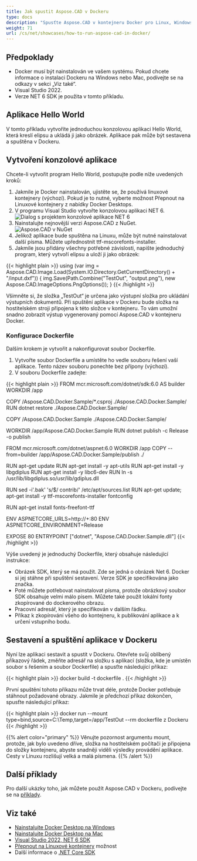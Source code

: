 ```yaml
---
title: Jak spustit Aspose.CAD v Dockeru
type: docs
description: "Spusťte Aspose.CAD v kontejneru Docker pro Linux, Windows Server a jakýkoli jiný operační systém."
weight: 71
url: /cs/net/showcases/how-to-run-aspose-cad-in-docker/
---
```


## Předpoklady
- Docker musí být nainstalován ve vašem systému. Pokud chcete informace o instalaci Dockeru na Windows nebo Mac, podívejte se na odkazy v sekci „Viz také“.
- Visual Studio 2022.
- Verze NET 6 SDK je použita v tomto příkladu.

## Aplikace Hello World

V tomto příkladu vytvoříte jednoduchou konzolovou aplikaci Hello World, která kreslí elipsu a ukládá ji jako obrázek. Aplikace pak může být sestavena a spuštěna v Dockeru.

## Vytvoření konzolové aplikace

Chcete-li vytvořit program Hello World, postupujte podle níže uvedených kroků:
1. Jakmile je Docker nainstalován, ujistěte se, že používá linuxové kontejnery (výchozí). Pokud je to nutné, vyberte možnost Přepnout na Linuxové kontejnery z nabídky Docker Desktops.
1. V programu Visual Studio vytvořte konzolovou aplikaci NET 6.<br>
![Dialog s projektem konzolové aplikace NET 6](/cad/_assets/showcases/docker/1.png)<br>
1. Nainstalujte nejnovější verzi Aspose.CAD z NuGet.<br>
![Aspose.CAD v NuGet](/cad/_assets/showcases/docker/2.png)<br>
1. Jelikož aplikace bude spuštěna na Linuxu, může být nutné nainstalovat další písma. Můžete upřednostnit ttf-mscorefonts-installer.
1. Jakmile jsou přidány všechny potřebné závislosti, napište jednoduchý program, který vytvoří elipsu a uloží ji jako obrázek:<br>

{{< highlight plain >}}
using (var img = Aspose.CAD.Image.Load(System.IO.Directory.GetCurrentDirectory() + "/input.dxf"))
{
	img.Save(Path.Combine("TestOut", "output.png"), new Aspose.CAD.ImageOptions.PngOptions());
}
{{< /highlight >}}

Všimněte si, že složka „TestOut“ je určena jako výstupní složka pro ukládání výstupních dokumentů. Při spuštění aplikace v Dockeru bude složka na hostitelském stroji připojena k této složce v kontejneru. To vám umožní snadno zobrazit výstup vygenerovaný pomocí Aspose.CAD v kontejneru Docker.

### Konfigurace Dockerfile

Dalším krokem je vytvořit a nakonfigurovat soubor Dockerfile.

1. Vytvořte soubor Dockerfile a umístěte ho vedle souboru řešení vaší aplikace. Tento název souboru ponechte bez přípony (výchozí).
1. V souboru Dockerfile zadejte:


{{< highlight plain >}}
FROM mcr.microsoft.com/dotnet/sdk:6.0 AS builder
WORKDIR /app

COPY /Aspose.CAD.Docker.Sample/*.csproj ./Aspose.CAD.Docker.Sample/
RUN dotnet restore ./Aspose.CAD.Docker.Sample/

COPY /Aspose.CAD.Docker.Sample ./Aspose.CAD.Docker.Sample/

WORKDIR /app/Aspose.CAD.Docker.Sample
RUN dotnet publish -c Release -o publish

FROM mcr.microsoft.com/dotnet/aspnet:6.0
WORKDIR /app
COPY --from=builder /app/Aspose.CAD.Docker.Sample/publish ./

RUN apt-get update
RUN apt-get install -y apt-utils
RUN apt-get install -y libgdiplus
RUN apt-get install -y libc6-dev 
RUN ln -s /usr/lib/libgdiplus.so/usr/lib/gdiplus.dll

RUN sed -i'.bak' 's/$/ contrib/' /etc/apt/sources.list
RUN apt-get update; apt-get install -y ttf-mscorefonts-installer fontconfig

RUN apt-get install fonts-freefont-ttf

ENV ASPNETCORE_URLS=http://+:80
ENV ASPNETCORE_ENVIRONMENT=Release

EXPOSE 80
ENTRYPOINT ["dotnet", "Aspose.CAD.Docker.Sample.dll"]
{{< /highlight >}}

Výše uvedený je jednoduchý Dockerfile, který obsahuje následující instrukce:

- Obrázek SDK, který se má použít. Zde se jedná o obrázek Net 6. Docker si jej stáhne při spuštění sestavení. Verze SDK je specifikována jako značka.
- Poté můžete potřebovat nainstalovat písma, protože obrázkový soubor SDK obsahuje velmi málo písem. Můžete také použít lokální fonty zkopírované do dockerového obrazu.
- Pracovní adresář, který je specifikován v dalším řádku.
- Příkaz k zkopírování všeho do kontejneru, k publikování aplikace a k určení vstupního bodu.


## Sestavení a spuštění aplikace v Dockeru
 
Nyní lze aplikaci sestavit a spustit v Dockeru. Otevřete svůj oblíbený příkazový řádek, změňte adresář na složku s aplikací (složka, kde je umístěn soubor s řešením a soubor Dockerfile) a spusťte následující příkaz:

{{< highlight plain >}}
docker build -t dockerfile .
{{< /highlight >}}

První spuštění tohoto příkazu může trvat déle, protože Docker potřebuje stáhnout požadované obrazy. Jakmile je předchozí příkaz dokončen, spusťte následující příkaz:

{{< highlight plain >}}
docker run --mount type=bind,source=C:\Temp,target=/app/TestOut --rm dockerfile z Dockeru
{{< /highlight >}}

{{% alert color="primary" %}} 
Věnujte pozornost argumentu mount, protože, jak bylo uvedeno dříve, složka na hostitelském počítači je připojena do složky kontejneru, abyste snadněji viděli výsledky provádění aplikace. Cesty v Linuxu rozlišují velká a malá písmena.
{{% /alert %}}

## Další příklady

Pro další ukázky toho, jak můžete použít Aspose.CAD v Dockeru, podívejte se na [příklady](https://github.com/aspose-cad/Aspose.CAD-Documentation).


## Viz také

- [Nainstalujte Docker Desktop na Windows](https://docs.docker.com/docker-for-windows/install/)
- [Nainstalujte Docker Desktop na Mac](https://docs.docker.com/docker-for-mac/install/)
- [Visual Studio 2022, NET 6 SDK](https://docs.microsoft.com/en-us/dotnet/core/install/windows?tabs=net60#dependencies)
- [Přepnout na Linuxové kontejnery](https://docs.docker.com/docker-for-windows/#switch-between-windows-and-linux-containers) možnost
- Další informace o [.NET Core SDK](https://hub.docker.com/_/microsoft-dotnet-sdk)
